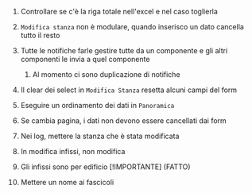1. Controllare se c'è la riga totale nell'excel e nel caso toglierla

2. `Modifica stanza` non è modulare, quando inserisco un dato cancella tutto il resto

3. Tutte le notifiche farle gestire tutte da un componente e gli altri componenti le invia a quel componente
   1. Al momento ci sono duplicazione di notifiche

4. Il clear dei select in `Modifica Stanza` resetta alcuni campi del form

5. Eseguire un ordinamento dei dati in `Panoramica`

6. Se cambia pagina, i dati non devono essere cancellati dai form

7. Nei log, mettere la stanza che è stata modificata

8. In modifica infissi, non modifica

9. Gli infissi sono per edificio [!IMPORTANTE] (FATTO)

10. Mettere un nome ai fascicoli